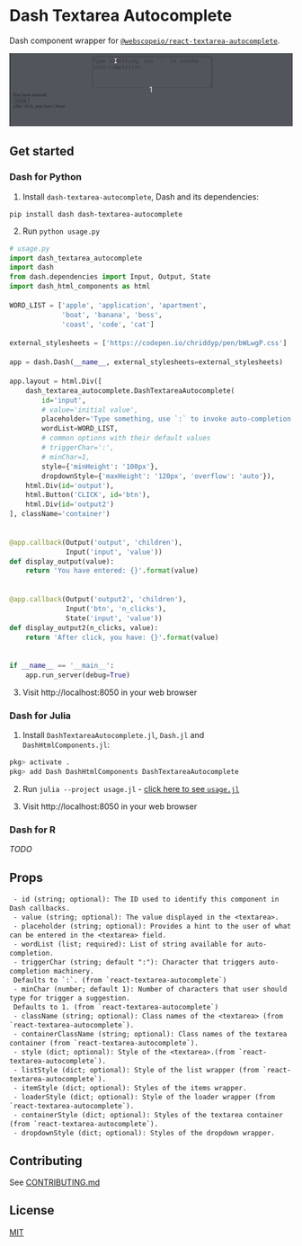 # Dash Textarea Autocomplete

Dash component wrapper for [`@webscopeio/react-textarea-autocomplete`](https://github.com/webscopeio/react-textarea-autocomplete).

![demo](https://github.com/etpinard/dash-textarea-autocomplete/blob/main/demo.gif)


## Get started

### Dash for Python

1. Install `dash-textarea-autocomplete`, Dash and its dependencies:

```
pip install dash dash-textarea-autocomplete
```

2. Run `python usage.py`

```py
# usage.py
import dash_textarea_autocomplete
import dash
from dash.dependencies import Input, Output, State
import dash_html_components as html

WORD_LIST = ['apple', 'application', 'apartment',
             'boat', 'banana', 'boss',
             'coast', 'code', 'cat']

external_stylesheets = ['https://codepen.io/chriddyp/pen/bWLwgP.css']

app = dash.Dash(__name__, external_stylesheets=external_stylesheets)

app.layout = html.Div([
    dash_textarea_autocomplete.DashTextareaAutocomplete(
        id='input',
        # value='initial value',
        placeholder='Type something, use `:` to invoke auto-completion',
        wordList=WORD_LIST,
        # common options with their default values
        # triggerChar=':',
        # minChar=1,
        style={'minHeight': '100px'},
        dropdownStyle={'maxHeight': '120px', 'overflow': 'auto'}),
    html.Div(id='output'),
    html.Button('CLICK', id='btn'),
    html.Div(id='output2')
], className='container')


@app.callback(Output('output', 'children'),
              Input('input', 'value'))
def display_output(value):
    return 'You have entered: {}'.format(value)


@app.callback(Output('output2', 'children'),
              Input('btn', 'n_clicks'),
              State('input', 'value'))
def display_output2(n_clicks, value):
    return 'After click, you have: {}'.format(value)


if __name__ == '__main__':
    app.run_server(debug=True)
```

3. Visit http://localhost:8050 in your web browser

### Dash for Julia

1. Install `DashTextareaAutocomplete.jl`, `Dash.jl` and `DashHtmlComponents.jl`:

```jl
pkg> activate .
pkg> add Dash DashHtmlComponents DashTextareaAutocomplete
```

2. Run `julia --project usage.jl` - [click here to see `usage.jl`](https://github.com/etpinard/dash-textarea-autocomplete/blob/main/usage.jl)

3. Visit http://localhost:8050 in your web browser

### Dash for R

_TODO_

## Props

```
 - id (string; optional): The ID used to identify this component in Dash callbacks.
 - value (string; optional): The value displayed in the <textarea>.
 - placeholder (string; optional): Provides a hint to the user of what can be entered in the <textarea> field.
 - wordList (list; required): List of string available for auto-completion.
 - triggerChar (string; default ":"): Character that triggers auto-completion machinery.
 Defaults to `:`. (from `react-textarea-autocomplete`)
 - minChar (number; default 1): Number of characters that user should type for trigger a suggestion.
 Defaults to 1. (from `react-textarea-autocomplete`)
 - className (string; optional): Class names of the <textarea> (from `react-textarea-autocomplete`).
 - containerClassName (string; optional): Class names of the textarea container (from `react-textarea-autocomplete`).
 - style (dict; optional): Style of the <textarea>.(from `react-textarea-autocomplete`).
 - listStyle (dict; optional): Style of the list wrapper (from `react-textarea-autocomplete`).
 - itemStyle (dict; optional): Styles of the items wrapper.
 - loaderStyle (dict; optional): Style of the loader wrapper (from `react-textarea-autocomplete`).
 - containerStyle (dict; optional): Styles of the textarea container (from `react-textarea-autocomplete`).
 - dropdownStyle (dict; optional): Styles of the dropdown wrapper.
 ```

## Contributing

See [CONTRIBUTING.md](https://github.com/etpinard/dash-textarea-autocomplete/blob/main/CONTRIBUTING.md)

## License

[MIT](https://github.com/etpinard/dash-textarea-autocomplete/blob/main/LICENSE)
